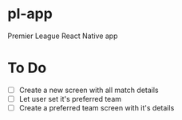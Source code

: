 # pl-app

Premier League React Native app

# To Do

- [ ] Create a new screen with all match details
- [ ] Let user set it's preferred team
- [ ] Create a preferred team screen with it's details